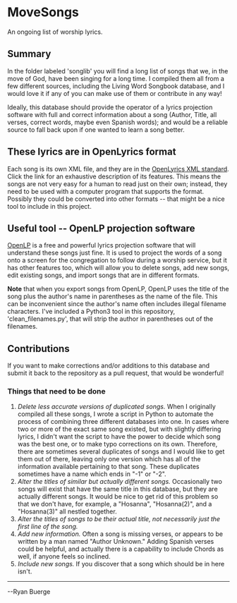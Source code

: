 # MoveSongs
An ongoing list of worship lyrics.

## Summary
In the folder labeled 'songlib' you will find a long list of songs that we, in the move of God, have been singing for a long time.  I compiled them all from a few different sources, including the Living Word Songbook database, and I would love it if any of you can make use of them or contribute in any way!

Ideally, this database should provide the operator of a lyrics projection software with full and correct information about a song (Author, Title, all verses, correct words, maybe even Spanish words); and would be a reliable source to fall back upon if one wanted to learn a song better.

## These lyrics are in OpenLyrics format
Each song is its own XML file, and they are in the [OpenLyrics XML standard](https://docs.openlyrics.org/en/latest/).  Click the link for an exhaustive description of its features.  This means the songs are not very easy for a human to read just on their own; instead, they need to be used with a computer program that supports the format.  Possibly they could be converted into other formats -- that might be a nice tool to include in this project.

## Useful tool -- OpenLP projection software
[OpenLP](https://openlp.org/) is a free and powerful lyrics projection software that will understand these songs just fine.  It is used to project the words of a song onto a screen for the congregation to follow during a worship service, but it has other features too, which will allow you to delete songs, add new songs, edit existing songs, and import songs that are in different formats.

**Note** that when you export songs from OpenLP, OpenLP uses the title of the song plus the author's name in parentheses as the name of the file.  This can be inconvenient since the author's name often includes illegal filename characters.  I've included a Python3 tool in this repository, 'clean_filenames.py', that will strip the author in parentheses out of the filenames.

## Contributions
If you want to make corrections and/or additions to this database and submit it back to the repository as a pull request, that would be wonderful!

### Things that need to be done
1. *Delete less accurate versions of duplicated songs.*  When I originally compiled all these songs, I wrote a script in Python to automate the process of combining three different databases into one.  In cases where two or more of the exact same song existed, but with slightly differing lyrics, I didn't want the script to have the power to decide which song was the best one, or to make typo corrections on its own.  Therefore, there are sometimes several duplicates of songs and I would like to get them out of there, leaving only one version which has all of the information available pertaining to that song.  These duplicates sometimes have a name which ends in "-1" or "-2".
2. *Alter the titles of similar but actually different songs.*  Occasionally two songs will exist that have the same title in this database, but they are actually different songs.  It would be nice to get rid of this problem so that we don't have, for example, a "Hosanna", "Hosanna(2)", and a "Hosanna(3)" all nestled together.
3. *Alter the titles of songs to be their actual title, not necessarily just the first line of the song.*
4. *Add new information.*  Often a song is missing verses, or appears to be written by a man named "Author Unknown."  Adding Spanish verses could be helpful, and actually there is a capability to include Chords as well, if anyone feels so inclined.
5. *Include new songs.*  If you discover that a song which should be in here isn't.

---

--Ryan Buerge
